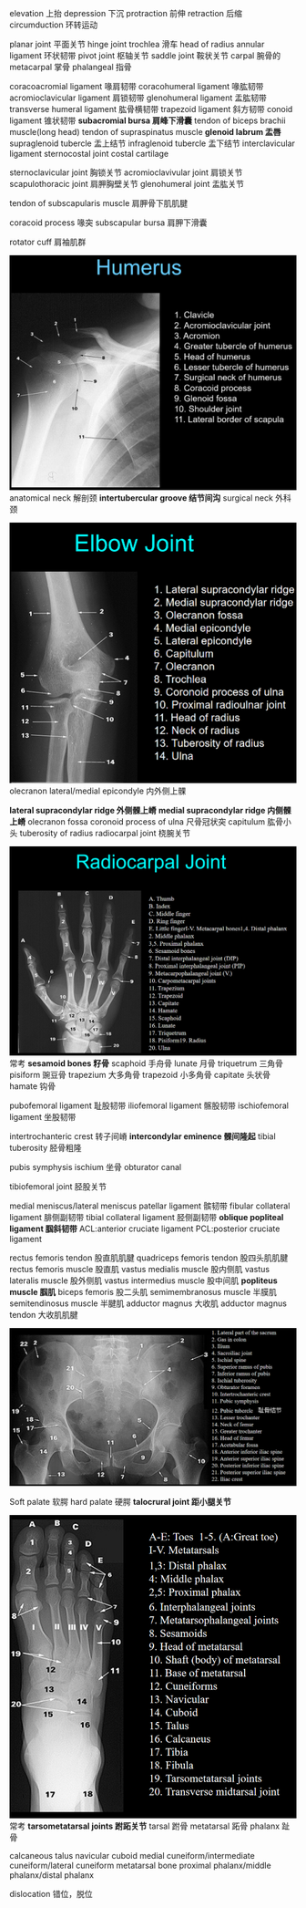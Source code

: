 elevation 上抬
depression 下沉
protraction 前伸
retraction 后缩
circumduction 环转运动

planar joint 平面关节
hinge joint 
trochlea 滑车
head of radius
annular ligament 环状韧带
pivot joint 枢轴关节
saddle joint 鞍状关节
carpal 腕骨的
metacarpal 掌骨
phalangeal 指骨

coracoacromial ligament 喙肩韧带
coracohumeral ligament 喙肱韧带
acromioclavicular ligament 肩锁韧带
glenohumeral ligament 盂肱韧带
transverse humeral ligament 肱骨横韧带
trapezoid ligament 斜方韧带
conoid ligament 锥状韧带
**subacromial bursa 肩峰下滑囊**
tendon of biceps brachii muscle(long head)
tendon of supraspinatus muscle
**glenoid labrum 盂唇**
supraglenoid tubercle 盂上结节
infraglenoid tubercle 盂下结节
interclavicular ligament
sternocostal joint
costal cartilage

sternoclavicular joint 胸锁关节
acromioclavivular joint 肩锁关节
scapulothoracic joint 肩胛胸壁关节
glenohumeral joint 盂肱关节

tendon of subscapularis muscle 肩胛骨下肌肌腱

coracoid process 喙突
subscapular bursa 肩胛下滑囊

rotator cuff 肩袖肌群

![](images/Snipaste_2024-03-11_10-16-12.png)
anatomical neck 解剖颈
**intertubercular groove 结节间沟**
surgical neck 外科颈

![](images/Snipaste_2024-03-11_10-17-53.png)
olecranon
lateral/medial epicondyle 内外侧上髁

**lateral supracondylar ridge 外侧髁上嵴**
**medial supracondylar ridge 内侧髁上嵴**
olecranon fossa
coronoid process of ulna 尺骨冠状突
capitulum 肱骨小头
tuberosity of radius
radiocarpal joint 桡腕关节

![](images/Snipaste_2024-03-11_09-31-47.png)
常考
**sesamoid bones 籽骨**
scaphoid 手舟骨
lunate 月骨
triquetrum 三角骨
pisiform 豌豆骨
trapezium 大多角骨
trapezoid 小多角骨
capitate 头状骨
hamate 钩骨

pubofemoral ligament 耻股韧带
iliofemoral ligament 髂股韧带
ischiofemoral ligament 坐股韧带

intertrochanteric crest 转子间嵴
**intercondylar eminence 髁间隆起**
tibial tuberosity 胫骨粗隆

pubis symphysis
ischium 坐骨
obturator canal

tibiofemoral joint 胫股关节

medial meniscus/lateral meniscus
patellar ligament 髌韧带
fibular collateral ligament 腓侧副韧带
tibial collateral ligament 胫侧副韧带
**oblique popliteal ligament 腘斜韧带**
ACL:anterior cruciate ligament
PCL:posterior cruciate ligament

rectus femoris tendon 股直肌肌腱
quadriceps femoris tendon 股四头肌肌腱
rectus femoris muscle 股直肌
vastus medialis muscle 股内侧肌
vastus lateralis muscle 股外侧肌
vastus intermedius muscle 股中间肌
**popliteus muscle 腘肌**
biceps femoris 股二头肌
semimembranosus muscle 半膜肌
semitendinosus muscle 半腱肌
adductor magnus 大收肌
adductor magnus tendon 大收肌肌腱

![](images/Snipaste_2024-03-11_10-21-29.png)

Soft palate 软腭
hard palate 硬腭
**talocrural joint 距小腿关节**

![](images/Snipaste_2024-03-11_10-06-07.png)
常考
**tarsometatarsal joints 跗跖关节**
tarsal 跗骨
metatarsal 跖骨
phalanx 趾骨

calcaneous
talus
navicular
cuboid
medial cuneiform/intermediate cuneiform/lateral cuneiform
metatarsal bone
proximal phalanx/middle phalanx/distal phalanx

dislocation 错位，脱位